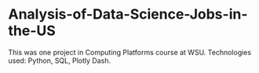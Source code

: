 # Analysis-of-Data-Science-Jobs-in-the-US
This was one project in Computing Platforms course at WSU. Technologies used: Python, SQL, Plotly Dash. 
